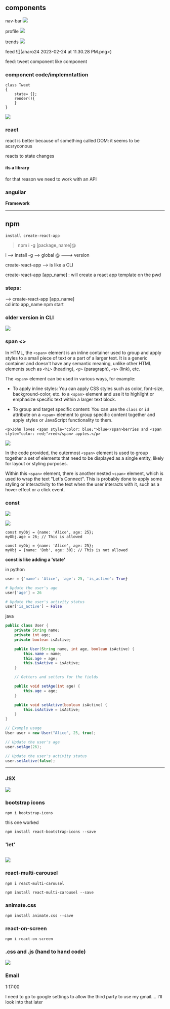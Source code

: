## components

nav-bar
![](<../../z/aharo24 2023-02-24 at 11.29.22 PM.png>)

profile
![](<../../z/aharo24 2023-02-24 at 11.29.44 PM.png>)

trends
![](<../../z/aharo24 2023-02-24 at 11.30.08 PM.png>)

feed
![](aharo24 2023-02-24 at 11.30.28 PM.png>)

feed:
	tweet component
	like component


### component code/implemntattion

```
class Tweet
{
	state= {};
	render(){
	}
}

```

![](<../../z/aharo24 2023-02-25 at 12.02.21 AM.png>)

### react
react is better because of something called DOM:
	it seems to be acsryconous 

reacts to state changes

#### its a library 

for that reason we need to work with an API 

### anguilar
**Framework** 

---
## npm

`install create-react-app`

> 	npm i -g [package_name]@



i       -->   install
-g   -->    global
@ --->    version

create-react-app --> is like a CLI 

create-react-app [app_name]   :
	will create a react app template on the pwd 


### steps:
--> create-react-app [app_name]  
cd into app_name
npm start


### older version in CLI
![](<../../z/aharo24 2023-02-25 at 2.21.45 AM.png>)




### span <>


In HTML, the `<span>` element is an inline container used to group and apply styles to a small piece of text or a part of a larger text. It is a generic container and doesn't have any semantic meaning, unlike other HTML elements such as `<h1>` (heading), `<p>` (paragraph), `<a>` (link), etc.

The `<span>` element can be used in various ways, for example:

-   To apply inline styles: You can apply CSS styles such as color, font-size, background-color, etc. to a `<span>` element and use it to highlight or emphasize specific text within a larger text block.
    
-   To group and target specific content: You can use the `class` or `id` attribute on a `<span>` element to group specific content together and apply styles or JavaScript functionality to them.



```  Js
<p>John loves <span style="color: blue;">blue</span>berries and <span style="color: red;">red</span> apples.</p>
```


![](<../../z/aharo24 2023-02-25 at 12.25.09 PM.png>)

In the code  provided, the outermost `<span>` element is used to group together a set of elements that need to be displayed as a single entity, likely for layout or styling purposes.

Within this `<span>` element, there is another nested `<span>` element, which is used to wrap the text "Let's Connect". This is probably done to apply some styling or interactivity to the text when the user interacts with it, such as a hover effect or a click event.





### const

![](<../../z/aharo24 2023-02-25 at 10.54.48 PM.png>)


![](<../../z/aharo24 2023-02-25 at 10.55.22 PM.png>)





```Js
const myObj = {name: 'Alice', age: 25};
myObj.age = 26; // This is allowed
```

```Js
const myObj = {name: 'Alice', age: 25};
myObj = {name: 'Bob', age: 30}; // This is not allowed

```



**const is like adding a 'state'**

in python
```python
user = {'name': 'Alice', 'age': 25, 'is_active': True}

# Update the user's age
user['age'] = 26

# Update the user's activity status
user['is_active'] = False

```
java
```java
public class User {
    private String name;
    private int age;
    private boolean isActive;

    public User(String name, int age, boolean isActive) {
        this.name = name;
        this.age = age;
        this.isActive = isActive;
    }

    // Getters and setters for the fields

    public void setAge(int age) {
        this.age = age;
    }

    public void setActive(boolean isActive) {
        this.isActive = isActive;
    }
}

// Example usage
User user = new User("Alice", 25, true);

// Update the user's age
user.setAge(26);

// Update the user's activity status
user.setActive(false);

```



---

### JSX

![](<../../z/aharo24 2023-02-26 at 1.00.46 AM.png>)


### bootstrap icons

``` brew
npm i bootstrap-icons
```

this one worked
``` brew
npm install react-bootstrap-icons --save   
```

### 'let'

```

```

![](<../../z/aharo24 2023-02-26 at 1.39.00 AM.png>)

### react-multi-carousel

``` brew
npm i react-multi-carousel
```

```brew
npm install react-multi-carousel --save
```

### animate.css
```brew
npm install animate.css --save  
```

### react-on-screen
```brew
npm i react-on-screen
```



### .css and .js  (hand to hand code)

![](<../../z/aharo24 2023-02-26 at 5.04.28 PM.png>)








### Email

1:17:00

I need to go to google settings to allow the third party to use my gmail.... I'll look into that later 
